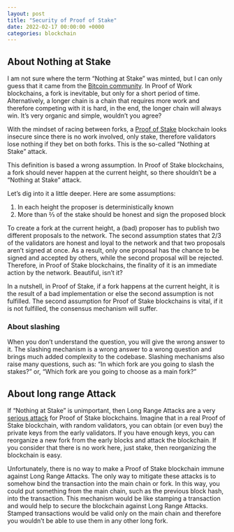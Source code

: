 ```yaml
---
layout: post
title: "Security of Proof of Stake"
date: 2022-02-17 00:00:00 +0000
categories: blockchain
---
```


## About Nothing at Stake

I am not sure where the term “Nothing at Stake” was minted, but I can only guess that it came from the [Bitcoin community](https://bitcointalk.org/index.php?topic=897488.0). In Proof of Work blockchains, a fork is inevitable, but only for a short period of time. Alternatively, a longer chain is a chain that requires more work and therefore competing with it is hard, in the end, the longer chain will always win. It’s very organic and simple, wouldn’t you agree?

With the mindset of racing between forks, a [Proof of Stake](https://bitcointalk.org/index.php?topic=27787.0) blockchain looks insecure since there is no work involved, only stake, therefore validators lose nothing if they bet on both forks. This is the so-called “Nothing at Stake” attack.

This definition is based a wrong assumption. In Proof of Stake blockchains, a fork should never happen at the current height, so there shouldn’t be a “Nothing at Stake” attack.

Let’s dig into it a little deeper. Here are some assumptions:
1. In each height the proposer is deterministically known
2. More than ⅔ of the stake should be honest and sign the proposed block

To create a fork at the current height, a (bad) proposer has to publish two different proposals to the network. The second assumption states that 2/3 of the validators are honest and loyal to the network and that two proposals aren’t signed at once. As a result, only one proposal has the chance to be signed and accepted by others, while the second proposal will be rejected. Therefore, in Proof of Stake blockchains, the finality of it is an immediate action by the network. Beautiful, isn’t it?

In a nutshell, in Proof of Stake, if a fork happens at the current height, it is the result of a bad implementation or else the second assumption is not fulfilled. The second assumption for Proof of Stake blockchains is vital, if it is not fulfilled, the consensus mechanism will suffer.

### About slashing

When you don’t understand the question, you will give the wrong answer to it. The slashing mechanism is a wrong answer to a wrong question and brings much added complexity to the codebase. Slashing mechanisms also raise many questions, such as: “In which fork are you going to slash the stakes?” or, “Which fork are you going to choose as a main fork?”

## About long range Attack

If “Nothing at Stake” is unimportant, then Long Range Attacks are a very [serious attack](https://bitcointalk.org/index.php?topic=1382241.0) for Proof of Stake blockchains. Imagine that in a real Proof of Stake blockchain, with random validators, you can obtain (or even buy) the private keys from the early validators. If you have enough keys, you can reorganize a new fork from the early blocks and attack the blockchain. If you consider that there is no work here, just stake, then reorganizing the blockchain is easy.

Unfortunately, there is no way to make a Proof of Stake blockchain immune against Long Range Attacks. The only way to mitigate these attacks is to somehow bind the transaction into the main chain or fork. In this way, you could put something from the main chain, such as the previous block hash, into the transaction. This mechanism would be like stamping a transaction and would help to secure the blockchain against Long Range Attacks. Stamped transactions would be valid only on the main chain and therefore you wouldn’t be able to use them in any other long fork.
